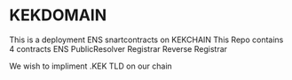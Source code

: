 # KEKDOMAIN
This is a deployment ENS snartcontracts on KEKCHAIN
This Repo contains 4 contracts
ENS
PublicResolver
Registrar
Reverse Registrar

We wish to impliment .KEK TLD on our chain
